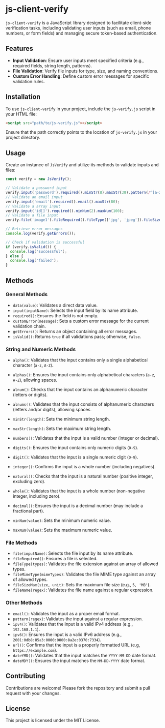 # js-client-verify

`js-client-verify` is a JavaScript library designed to facilitate client-side verification tasks, including validating user inputs (such as email, phone numbers, or form fields) and managing secure token-based authentication. 

## Features

- **Input Validation**: Ensure user inputs meet specified criteria (e.g., required fields, string length, patterns).
- **File Validation**: Verify file inputs for type, size, and naming conventions.
- **Custom Error Handling**: Define custom error messages for specific validation rules.

## Installation

To use `js-client-verify` in your project, include the `js-verify.js` script in your HTML file:

```html
<script src="path/to/js-verify.js"></script>
```

Ensure that the path correctly points to the location of `js-verify.js` in your project directory.

## Usage

Create an instance of `JsVerify` and utilize its methods to validate inputs and files:

```javascript
const verify = new JsVerify();

// Validate a password input
verify.input('password').required().minStr(8).maxStr(30).pattern(/^[a-zA-Z0-9]+$/);
// Validate an email input
verify.input('email').required().email().maxStr(80);
// Validate a array input
verify.input('id[]').required().minNum(2).maxNum(100);
// Validate a file input
verify.file('image1').fileRequired().fileType(['jpg', 'jpeg']).fileSizeMax(5, 'MB');

// Retrieve error messages
console.log(verify.getErrors());

// Check if validation is successful
if (verify.isValid()) {
  console.log('successful');
} else {
  console.log('failed');
}
```

## Methods

### General Methods

- `data(value)`: Validates a direct data value.
- `input(inputName)`: Selects the input field by its name attribute.
- `required()`: Ensures the field is not empty.
- `customError(message)`: Sets a custom error message for the current validation chain.
- `getErrors()`: Returns an object containing all error messages.
- `isValid()`: Returns `true` if all validations pass; otherwise, `false`.


### String and Numeric Methods

- `alpha()`: Validates that the input contains only a single alphabetical character (`a-z`, `A-Z`).  
- `alphas()`: Ensures the input contains only alphabetical characters (`a-z`, `A-Z`), allowing spaces.
- `alnum()`: Checks that the input contains an alphanumeric character (letters or digits).  
- `alnums()`: Validates that the input consists of alphanumeric characters (letters and/or digits), allowing spaces.  

- `minStr(length)`: Sets the minimum string length.
- `maxStr(length)`: Sets the maximum string length.

- `numbers()`: Validates that the input is a valid number (integer or decimal).  
- `digits()`: Ensures the input contains only numeric digits (`0-9`).  
- `digit()`: Validates that the input is a single numeric digit (`0-9`).  
- `integer()`: Confirms the input is a whole number (including negatives).  
- `natural()`: Checks that the input is a natural number (positive integer, excluding zero).  
- `whole()`: Validates that the input is a whole number (non-negative integer, including zero).  
- `decimal()`: Ensures the input is a decimal number (may include a fractional part).  

- `minNum(value)`: Sets the minimum numeric value.
- `maxNum(value)`: Sets the maximum numeric value.


### File Methods

- `file(inputName)`: Selects the file input by its name attribute.
- `fileRequired()`: Ensures a file is selected.
- `fileType(types)`: Validates the file extension against an array of allowed types.
- `fileMimeType(mimeTypes)`: Validates the file MIME type against an array of allowed types.
- `fileSizeMax(size, unit)`: Sets the maximum file size (e.g., `5, 'MB'`).
- `fileName(regex)`: Validates the file name against a regular expression.

### Other Methods

- `email()`: Validates the input as a proper email format.
- `pattern(regex)`: Validates the input against a regular expression.
- `ipv4()`: Validates that the input is a valid IPv4 address (e.g., `192.168.1.1`).  
- `ipv6()`: Ensures the input is a valid IPv6 address (e.g., `2001:0db8:85a3:0000:0000:8a2e:0370:7334`).  
- `url()`: Confirms that the input is a properly formatted URL (e.g, `https://example.com`).  
- `dateYMD()`: Validates that the input matches the `YYYY-MM-DD` date format.  
- `dateMDY()`: Ensures the input matches the `MM-DD-YYYY` date format.  

## Contributing

Contributions are welcome! Please fork the repository and submit a pull request with your changes.

## License

This project is licensed under the MIT License.
